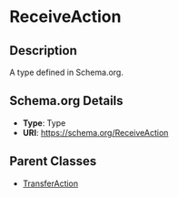 # ReceiveAction

## Description
A type defined in Schema.org.

## Schema.org Details
- **Type**: Type
- **URI**: https://schema.org/ReceiveAction

## Parent Classes
- [TransferAction](../TransferAction.md)

